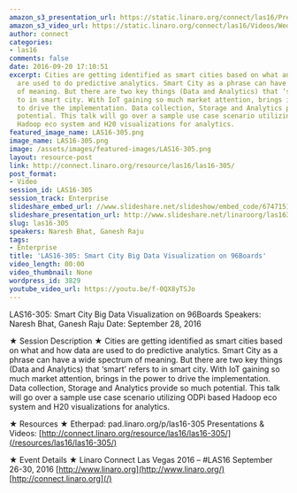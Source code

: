 ```yaml
---
amazon_s3_presentation_url: https://static.linaro.org/connect/las16/Presentations/Wednesday/LAS16-305%20-%20Big%20Data%20usecase%20demo%20and%20Big%20Data%20Benchmarking%20Standards.pdf
amazon_s3_video_url: https://static.linaro.org/connect/las16/Videos/Wednesday/LAS16-305%20Upstream%2C%20porting%2C%20performance%20testing%20and.mp4
author: connect
categories:
- las16
comments: false
date: 2016-09-20 17:10:51
excerpt: Cities are getting identified as smart cities based on what and how data
  are used to do predictive analytics. Smart City as a phrase can have a wide spectrum
  of meaning. But there are two key things (Data and Analytics) that ‘smart’ refers
  to in smart city. With IoT gaining so much market attention, brings in the power
  to drive the implementation. Data collection, Storage and Analytics provide so much
  potential. This talk will go over a sample use case scenario utilizing ODPi based
  Hadoop eco system and H20 visualizations for analytics.
featured_image_name: LAS16-305.png
image_name: LAS16-305.png
image: /assets/images/featured-images/LAS16-305.png
layout: resource-post
link: http://connect.linaro.org/resource/las16/las16-305/
post_format:
- Video
session_id: LAS16-305
session_track: Enterprise
slideshare_embed_url: //www.slideshare.net/slideshow/embed_code/67471515
slideshare_presentation_url: http://www.slideshare.net/linaroorg/las16305-smart-city-big-data-visualization-on-96boards
slug: las16-305
speakers: Naresh Bhat, Ganesh Raju
tags:
- Enterprise
title: 'LAS16-305: Smart City Big Data Visualization on 96Boards'
video_length: 00:00
video_thumbnail: None
wordpress_id: 3829
youtube_video_url: https://youtu.be/f-0QX8yTSJo
---
```


LAS16-305: Smart City Big Data Visualization on 96Boards
Speakers: Naresh Bhat, Ganesh Raju
Date: September 28, 2016

★ Session Description ★
Cities are getting identified as smart cities based on what and how data are used to do predictive analytics. Smart City as a phrase can have a wide spectrum of meaning. But there are two key things (Data and Analytics) that ‘smart’ refers to in smart city. With IoT gaining so much market attention, brings in the power to drive the implementation. Data collection, Storage and Analytics provide so much potential. This talk will go over a sample use case scenario utilizing ODPi based Hadoop eco system and H20 visualizations for analytics.

★ Resources ★
Etherpad: pad.linaro.org/p/las16-305
Presentations & Videos: [http://connect.linaro.org/resource/las16/las16-305/](/resources/las16/las16-305/)

★ Event Details ★
Linaro Connect Las Vegas 2016 – #LAS16
September 26-30, 2016
[http://www.linaro.org](http://www.linaro.org/)
[http://connect.linaro.org](/)